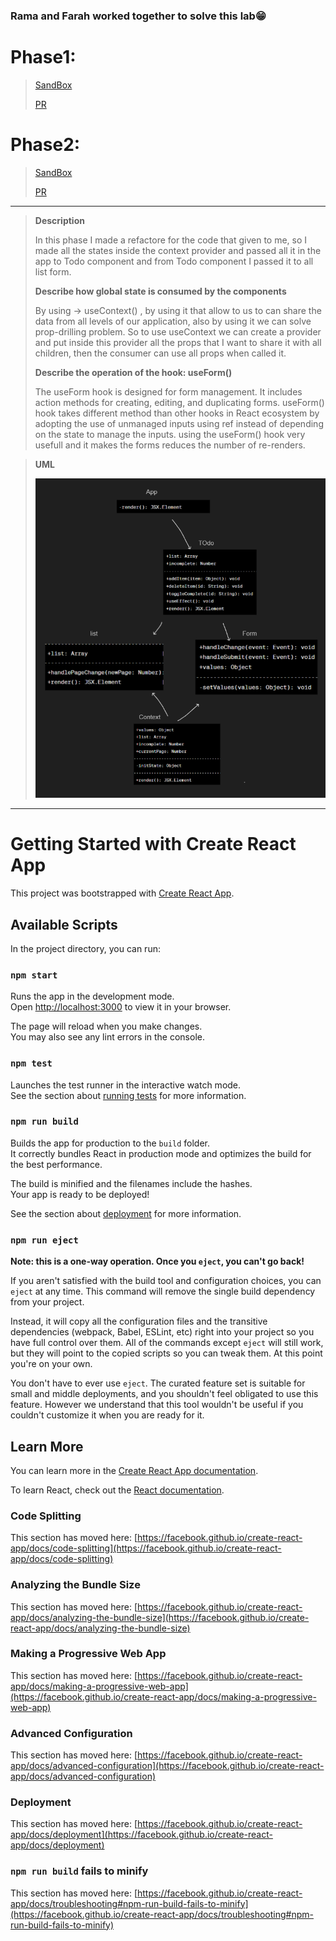 ### Rama and Farah worked together to solve this lab😁



# Phase1:
>[SandBox](https://96qgzt.csb.app/)
>
>[PR](https://github.com/FarrahYasin/todo-app/pull/13)
>
# Phase2:
>[SandBox](https://h3wjqv.csb.app/)
>
>[PR](https://github.com/FarrahYasin/todo-app/pull/17)

---

>**Description**
>
>In this phase I made a refactore for the code that given to me, so I made all the states inside the context provider and passed all it in the app to Todo component and from Todo component I passed it to all list form.
>
>**Describe how global state is consumed by the components**
>
>By using -> useContext() , by using it that allow to us to can share the data from all levels of our application, also by using it we can solve prop-drilling problem.
So to use useContext we can create a provider and put inside this provider all the props that I want to share it with all children, then the consumer can use all props when called it.
>
>**Describe the operation of the hook: useForm()**
>
>The useForm hook is designed for form management. It includes action methods for creating, editing, and duplicating forms.
useForm() hook takes different method than other hooks in  React ecosystem by adopting the use of unmanaged inputs using ref instead of depending on the state to manage the inputs. using the useForm() hook very usefull and it makes the forms reduces the number of re-renders.

>
>
>**UML**
>
>![Alt text](UML.png)
---

# Getting Started with Create React App

This project was bootstrapped with [Create React App](https://github.com/facebook/create-react-app).

## Available Scripts

In the project directory, you can run:

### `npm start`

Runs the app in the development mode.\
Open [http://localhost:3000](http://localhost:3000) to view it in your browser.

The page will reload when you make changes.\
You may also see any lint errors in the console.

### `npm test`

Launches the test runner in the interactive watch mode.\
See the section about [running tests](https://facebook.github.io/create-react-app/docs/running-tests) for more information.

### `npm run build`

Builds the app for production to the `build` folder.\
It correctly bundles React in production mode and optimizes the build for the best performance.

The build is minified and the filenames include the hashes.\
Your app is ready to be deployed!

See the section about [deployment](https://facebook.github.io/create-react-app/docs/deployment) for more information.

### `npm run eject`

**Note: this is a one-way operation. Once you `eject`, you can't go back!**

If you aren't satisfied with the build tool and configuration choices, you can `eject` at any time. This command will remove the single build dependency from your project.

Instead, it will copy all the configuration files and the transitive dependencies (webpack, Babel, ESLint, etc) right into your project so you have full control over them. All of the commands except `eject` will still work, but they will point to the copied scripts so you can tweak them. At this point you're on your own.

You don't have to ever use `eject`. The curated feature set is suitable for small and middle deployments, and you shouldn't feel obligated to use this feature. However we understand that this tool wouldn't be useful if you couldn't customize it when you are ready for it.

## Learn More

You can learn more in the [Create React App documentation](https://facebook.github.io/create-react-app/docs/getting-started).

To learn React, check out the [React documentation](https://reactjs.org/).

### Code Splitting

This section has moved here: [https://facebook.github.io/create-react-app/docs/code-splitting](https://facebook.github.io/create-react-app/docs/code-splitting)

### Analyzing the Bundle Size

This section has moved here: [https://facebook.github.io/create-react-app/docs/analyzing-the-bundle-size](https://facebook.github.io/create-react-app/docs/analyzing-the-bundle-size)

### Making a Progressive Web App

This section has moved here: [https://facebook.github.io/create-react-app/docs/making-a-progressive-web-app](https://facebook.github.io/create-react-app/docs/making-a-progressive-web-app)

### Advanced Configuration

This section has moved here: [https://facebook.github.io/create-react-app/docs/advanced-configuration](https://facebook.github.io/create-react-app/docs/advanced-configuration)

### Deployment

This section has moved here: [https://facebook.github.io/create-react-app/docs/deployment](https://facebook.github.io/create-react-app/docs/deployment)

### `npm run build` fails to minify

This section has moved here: [https://facebook.github.io/create-react-app/docs/troubleshooting#npm-run-build-fails-to-minify](https://facebook.github.io/create-react-app/docs/troubleshooting#npm-run-build-fails-to-minify)


